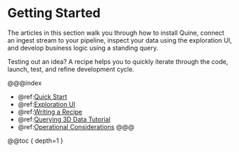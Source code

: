# Getting Started

The articles in this section walk you through how to install Quine, connect an ingest stream to your pipeline, inspect your data using the exploration UI, and develop business logic using a standing query. 

Testing out an idea? A recipe helps you to quickly iterate through the code, launch, test, and refine development cycle. 

@@@index
* @ref:[Quick Start](quick-start.md)
* @ref:[Exploration UI](exploration-ui.md)
* @ref:[Writing a Recipe](../community/writing-a-recipe.md)
* @ref:[Querying 3D Data Tutorial](3d-data-ingest-sq.md)
* @ref:[Operational Considerations](operational-considerations.md)
@@@

@@toc { depth=1 }
